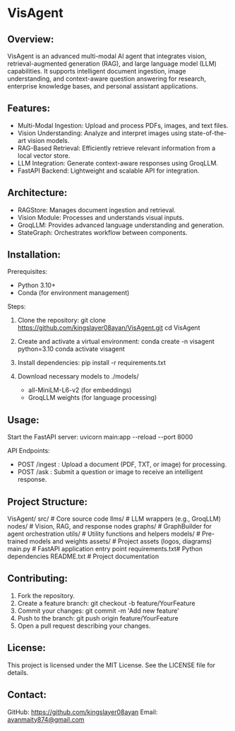 VisAgent
========

Overview:
---------
VisAgent is an advanced multi-modal AI agent that integrates vision, retrieval-augmented generation (RAG),
and large language model (LLM) capabilities. It supports intelligent document ingestion, image understanding,
and context-aware question answering for research, enterprise knowledge bases, and personal assistant applications.

Features:
---------
- Multi-Modal Ingestion: Upload and process PDFs, images, and text files.
- Vision Understanding: Analyze and interpret images using state-of-the-art vision models.
- RAG-Based Retrieval: Efficiently retrieve relevant information from a local vector store.
- LLM Integration: Generate context-aware responses using GroqLLM.
- FastAPI Backend: Lightweight and scalable API for integration.

Architecture:
-------------
- RAGStore: Manages document ingestion and retrieval.
- Vision Module: Processes and understands visual inputs.
- GroqLLM: Provides advanced language understanding and generation.
- StateGraph: Orchestrates workflow between components.

Installation:
-------------
Prerequisites:
  - Python 3.10+
  - Conda (for environment management)

Steps:
1. Clone the repository:
   git clone https://github.com/kingslayer08ayan/VisAgent.git
   cd VisAgent

2. Create and activate a virtual environment:
   conda create -n visagent python=3.10
   conda activate visagent

3. Install dependencies:
   pip install -r requirements.txt

4. Download necessary models to ./models/
   - all-MiniLM-L6-v2 (for embeddings)
   - GroqLLM weights (for language processing)

Usage:
------
Start the FastAPI server:
  uvicorn main:app --reload --port 8000

API Endpoints:
  - POST /ingest : Upload a document (PDF, TXT, or image) for processing.
  - POST /ask    : Submit a question or image to receive an intelligent response.

Project Structure:
------------------
VisAgent/
  src/            # Core source code
    llms/         # LLM wrappers (e.g., GroqLLM)
    nodes/        # Vision, RAG, and response nodes
    graphs/       # GraphBuilder for agent orchestration
    utils/        # Utility functions and helpers
  models/         # Pre-trained models and weights
  assets/         # Project assets (logos, diagrams)
  main.py         # FastAPI application entry point
  requirements.txt# Python dependencies
  README.txt      # Project documentation

Contributing:
-------------
1. Fork the repository.
2. Create a feature branch:
   git checkout -b feature/YourFeature
3. Commit your changes:
   git commit -m 'Add new feature'
4. Push to the branch:
   git push origin feature/YourFeature
5. Open a pull request describing your changes.

License:
--------
This project is licensed under the MIT License. See the LICENSE file for details.

Contact:
--------
GitHub: https://github.com/kingslayer08ayan
Email: ayanmaity874@gmail.com
